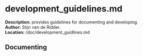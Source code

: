 # development_guidelines.md
**Description:** provides guidelines for documenting and developing.  
**Author:** Stijn van de Ridder.  
**Location:** /doc/development_guidlines.md  

## Documenting
